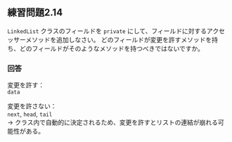 ## 練習問題2.14

`LinkedList` クラスのフィールドを `private` にして、フィールドに対するアクセッサーメソッドを追加しなさい。
どのフィールドが変更を許すメソッドを持ち、どのフィールドがそのようなメソッドを持つべきではないですか。

### 回答

変更を許す：<br>
`data`

変更を許さない：<br>
`next`, `head`, `tail` <br>
→ クラス内で自動的に決定されるため、変更を許すとリストの連結が崩れる可能性がある。